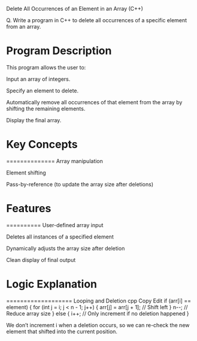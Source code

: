 Delete All Occurrences of an Element in an Array (C++)

Q. Write a program in C++ to delete all occurrences of a specific element from an array.



Program Description
===================
This program allows the user to:

Input an array of integers.

Specify an element to delete.

Automatically remove all occurrences of that element from the array by shifting the remaining elements.

Display the final array.



# Key Concepts
==============
Array manipulation

Element shifting

Pass-by-reference (to update the array size after deletions)



# Features
==========
User-defined array input

Deletes all instances of a specified element

Dynamically adjusts the array size after deletion

Clean display of final output



# Logic Explanation
===================
Looping and Deletion
cpp
Copy
Edit
if (arr[i] == element) {
    for (int j = i; j < n - 1; j++) {
        arr[j] = arr[j + 1];  // Shift left
    }
    n--;  // Reduce array size
} else {
    i++;  // Only increment if no deletion happened
}

We don’t increment i when a deletion occurs, so we can re-check the new element that shifted into the current position.

